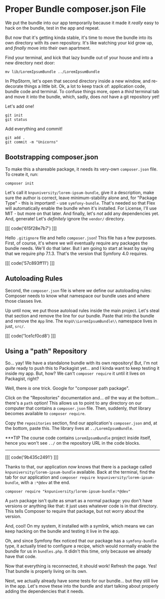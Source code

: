 # Proper Bundle composer.json File

We put the bundle into our app temporarily because it made it *really* easy
to hack on the bundle, test in the app and repeat.

But now that it's getting kinda stable, it's time to move the bundle into its own
directory with its *own* repository. It's like watching your kid grow up, and *finally*
move into their own apartment.

Find your terminal, and kick that lazy bundle out of your house and into a new directory
next door:

```terminal-silent
mv lib/LoremIpsumBundle ../LoremIpsumBundle
```

In PhpStorm, let's open that second directory inside a new window, and re-decorate
things a little bit. Ok, a lot to keep track of: application code, bundle code
and terminal. To confuse things more, open a *third* terminal tab and move it
into the bundle, which, sadly, does *not* have a git repository yet!

Let's add one!

```terminal
git init
git status
```

Add everything and commit!

```terminal-silent
git add .
git commit -m "Unicorns"
```

## Bootstrapping composer.json

To make this a shareable package, it needs its very-own `composer.json` file. To
create it, run:

```terminal
composer init
```

Let's call it `knpuniversity/lorem-ipsum-bundle`, give it a description, make sure
the author is correct, leave minimum-stability alone and, for "Package Type" - this
is important! - use `symfony-bundle`. That's needed so that Flex will automatically
enable the bundle when it's installed. For License, I'll use MIT - but more on
that later. And finally, let's *not* add any dependencies yet. And, generate!
Let's *definitely* ignore the `vendor/` directory.

[[[ code('615f28e7b7') ]]]

Hello `.gitignore` file and hello `composer.json`! This file has a few purposes.
First, of course, it's where we will eventually require any packages the bundle needs.
We'll do that later. But I am going to start at least by saying that we require php
7.1.3. That's the version that Symfony 4.0 requires.

[[[ code('57c893ff11') ]]]

## Autoloading Rules

Second, the `composer.json` file is where *we* define our autoloading rules: Composer
needs to know what namespace our bundle uses and where those classes live.

Up until now, we put those autoload rules inside the main project. Let's steal that
section and remove the line for our bundle. Paste that into the bundle and remove
the `App` line. The `KnpU\\LoremIpsumBundle\\` namespace lives in just, `src/`.

[[[ code('1ce1cf0cd8') ]]]

## Using a "path" Repository

So... yay! We have a standalone bundle with its own repository! But, I'm not
*quite* ready to push this to Packagist yet... and I kinda want to keep testing
it inside my app. But, how? We can't `composer require` it until it lives on
Packagist, right?

Well, there *is* one trick. Google for "composer path package".

Click on the "Repositories" documentation and... *all* the way at the bottom...
there's a `path` option! This allows us to point to any directory on our computer
that contains a `composer.json` file. Then, suddenly, *that* library becomes available
to `composer require`.

Copy the `repositories` section, find our application's `composer.json` and, at
the bottom, paste this. The library lives at `../LoremIpsumBundle`.

***TIP
The course code contains `LoremIpsumBundle` project inside itself, hence you won't see `../`
on the repository URL in the code blocks.
***

[[[ code('9b435c2491') ]]]

Thanks to that, our application *now* knows that there is a package called
`knpuniversity/lorem-ipsum-bundle` available. Back at the terminal, find the tab
for our application and
`composer require knpuniversity/lorem-ipsum-bundle`, with a `:*@dev` at the end.

```terminal-silent
composer require "knpuniversity/lorem-ipsum-bundle:*@dev"
```

A `path` package isn't quite as smart as a normal package: you don't have versions
or anything like that: it just uses whatever code is in that directory. This tells
Composer to require that package, but not worry about the version.

And, cool! On my system, it installed with a symlink, which means we can keep
hacking on the bundle and testing it live in the app.

Oh, and since Symfony flex noticed that our package has a `symfony-bundle` type,
it actually tried to configure a recipe, which would normally enable the bundle for
us in `bundles.php`. It didn't this time, only because we already have that code.

Now that everything is reconnected, it should work! Refresh the page. Yes! That
bundle is properly living on its own.

Next, we actually already have some tests for our bundle... but they still live
in the app. Let's move these into the bundle and start talking about properly adding
the dependencies that it needs.
